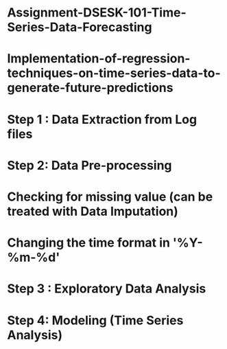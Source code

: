 # Assignment-DSESK-101-Time-Series-Data-Forecasting
# Implementation-of-regression-techniques-on-time-series-data-to-generate-future-predictions
# Step 1 : Data Extraction from Log files
# Step 2: Data Pre-processing
#         Checking for missing value (can be treated with Data Imputation)
#         Changing the time format in '%Y-%m-%d'
# Step 3 : Exploratory Data Analysis
# Step 4: Modeling (Time Series Analysis)

